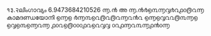 १३.२ലിംഗാവ്യം
6.9473684210526
൬.൯ അ ൬.൯൪൭൩൬൮൪൨൧൦൫൨൬ കാമദണ്ഡയോനി
൭൬൭
൪൬൩൭൨൫൨൫൨൬൨൯൨
൭൬൭൮൨൨൫൩൬൭
൭൮൭൩൭൬൨൬
൧൦൨൭൫൦൦൦൧൨൭൨൮൮
൦൨൧൬൨൩൬൧൯൦൬
